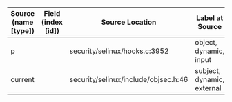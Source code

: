 | Source (name [type])       | Field (index [id]) | Source Location                       | Label at Source             |
|----------------------------|--------------------|---------------------------------------|-----------------------------|
| p                          |                    | security/selinux/hooks.c:3952         | object, dynamic, input      |
| current                    |                    | security/selinux/include/objsec.h:46  | subject, dynamic, external  |
